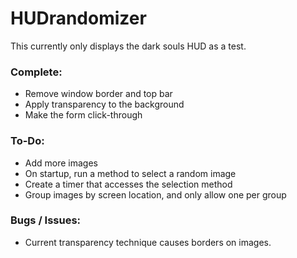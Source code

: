 # HUDrandomizer

This currently only displays the dark souls HUD as a test.

### Complete:
- Remove window border and top bar
- Apply transparency to the background
- Make the form click-through

### To-Do:
- Add more images
- On startup, run a method to select a random image
- Create a timer that accesses the selection method
- Group images by screen location, and only allow one per group

### Bugs / Issues:
- Current transparency technique causes borders on images.
